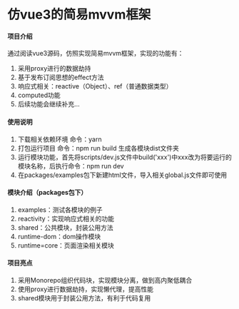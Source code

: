 # 仿vue3的简易mvvm框架

#### 项目介绍

通过阅读vue3源码，仿照实现简易mvvm框架，实现的功能有：

1. 采用proxy进行的数据劫持
2. 基于发布订阅思想的effect方法
3. 响应式相关：reactive（Object）、ref（普通数据类型）
4. computed功能
5. 后续功能会继续补充...

#### 使用说明

1. 下载相关依赖环境 命令：yarn
2. 打包运行项目 命令：npm run build 生成各模块dist文件夹
3. 运行模块功能，首先将scripts/dev.js文件中build('xxx')中xxx改为将要运行的模块名称，后执行命令：npm run dev
4. 在packages/examples包下新建html文件，导入相关global.js文件即可使用

#### 模块介绍（packages包下）

1. examples：测试各模块的例子
2. reactivity：实现响应式相关的功能
3. shared：公共模块，封装公用方法
4. runtime-dom：dom操作模块
5. runtime=core：页面渲染相关模块

#### 项目亮点

1. 采用Monorepo组织代码块，实现模块分离，做到高内聚低耦合
2. 使用proxy进行数据劫持，实现懒代理，提高性能
3. shared模块用于封装公用方法，有利于代码复用
